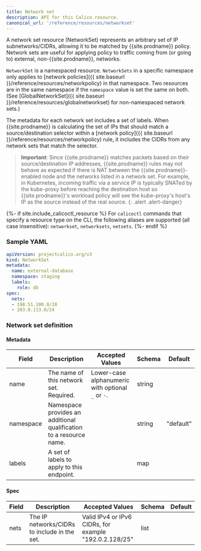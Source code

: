 ```yaml
---
title: Network set
description: API for this Calico resource.
canonical_url: '/reference/resources/networkset'
---
```


A network set resource (NetworkSet) represents an arbitrary set of IP subnetworks/CIDRs,
allowing it to be matched by {{site.prodname}} policy.  Network sets are useful for applying policy to traffic
coming from (or going to) external, non-{{site.prodname}}, networks.

`NetworkSet` is a namespaced resource. `NetworkSets` in a specific namespace
only applies to [network policies]({{ site.baseurl }}/reference/resources/networkpolicy)
in that namespace. Two resources are in the same namespace if the `namespace`
value is set the same on both. (See [GlobalNetworkSet]({{ site.baseurl }}/reference/resources/globalnetworkset) for non-namespaced network sets.)

The metadata for each network set includes a set of labels.  When {{site.prodname}} is calculating the set of
IPs that should match a source/destination selector within a
[network policy]({{ site.baseurl }}/reference/resources/networkpolicy) rule, it includes
the CIDRs from any network sets that match the selector.

> **Important**: Since {{site.prodname}} matches packets based on their source/destination IP addresses,
> {{site.prodname}} rules may not behave as expected if there is NAT between the {{site.prodname}}-enabled node and the
> networks listed in a network set.  For example, in Kubernetes, incoming traffic via a service IP is
> typically SNATed by the kube-proxy before reaching the destination host so {{site.prodname}}'s workload
> policy will see the kube-proxy's host's IP as the source instead of the real source.
{: .alert .alert-danger}

{%- if site.include_calicoctl_resource %}
For `calicoctl` commands that specify a resource type on the CLI, the following
aliases are supported (all case insensitive): `networkset`, `networksets`, `netsets`.
{%- endif %}

### Sample YAML

```yaml
apiVersion: projectcalico.org/v3
kind: NetworkSet
metadata:
  name: external-database
  namespace: staging
  labels:
    role: db
spec:
  nets:
  - 198.51.100.0/28
  - 203.0.113.0/24
```

### Network set definition

#### Metadata

| Field     | Description                                                        | Accepted Values                                   | Schema | Default   |
|-----------|--------------------------------------------------------------------|---------------------------------------------------|--------|-----------|
| name      | The name of this network set. Required.                            | Lower-case alphanumeric with optional `_` or `-`. | string |           |
| namespace | Namespace provides an additional qualification to a resource name. |                                                   | string | "default" |
| labels    | A set of labels to apply to this endpoint.                         |                                                   | map    |           |

#### Spec

| Field       | Description                                  | Accepted Values                                         | Schema | Default    |
|-------------|----------------------------------------------|---------------------------------------------------------|--------|------------|
| nets        | The IP networks/CIDRs to include in the set. | Valid IPv4 or IPv6 CIDRs, for example "192.0.2.128/25"  | list   |            |
